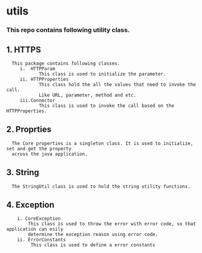# utils
### This repo contains following utility class.
## 1. HTTPS
      This package contains following classes.
         i.  HTTPParam
                This class is used to initialize the parameter.
         ii. HTTPProperties
                This class hold the all the values that need to invoke the call.
                Like URL, parameter, method and etc.
         iii.Connector
                This class is used to invoke the call based on the HTTPProperties.
## 2. Proprties
      The Core properties is a singleton class. It is used to initialize, set and get the property 
      across the java application.
## 3. String
      The StringUtil class is used to hold the string utility functions.
## 4. Exception
        i. CoreException
            This class is used to throw the error with error code, so that application can esily 
            determine the exception reason using error code.
        ii. ErrorConstants
             This class is used to define a error constants

